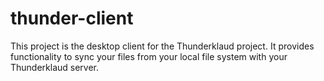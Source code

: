 # thunder-client

This project is the desktop client for the Thunderklaud project. It provides functionality to sync your files from your local file system with your Thunderklaud server.
